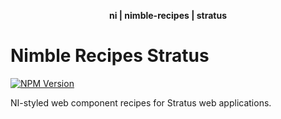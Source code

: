 <div align="center">
    <p><b>ni | nimble-recipes | stratus</b></p>
</div>

# Nimble Recipes Stratus

[![NPM Version](https://img.shields.io/npm/v/@ni/nimble-recipes-stratus.svg)](https://www.npmjs.com/package/@ni/nimble-recipes-stratus)

NI-styled web component recipes for Stratus web applications.
